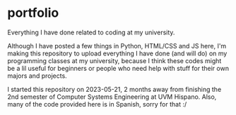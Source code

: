 # portfolio
Everything I have done related to coding at my university.

Although I have posted a few things in Python, HTML/CSS and JS here, I'm making this repository to upload everything I have done (and will do) on my programming classes at my university, because I think these codes might be a lil useful for beginners or people who need help with stuff for their own majors and projects.

I started this repository on 2023-05-21, 2 months away from finishing the 2nd semester of Computer Systems Engineering at UVM Hispano.
Also, many of the code provided here is in Spanish, sorry for that :/
